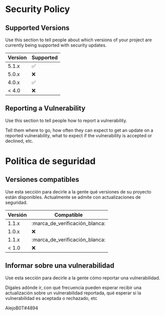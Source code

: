 # Security Policy

## Supported Versions

Use this section to tell people about which versions of your project are
currently being supported with security updates.

| Version | Supported          |
| ------- | ------------------ |
| 5.1.x   | :white_check_mark: |
| 5.0.x   | :x:                |
| 4.0.x   | :white_check_mark: |
| < 4.0   | :x:                |

## Reporting a Vulnerability

Use this section to tell people how to report a vulnerability.

Tell them where to go, how often they can expect to get an update on a
reported vulnerability, what to expect if the vulnerability is accepted or
declined, etc.

# Politica de seguridad

## Versiones compatibles

Use esta sección para decirle a la gente qué versiones de su proyecto están disponibles.
Actualmente se admite con actualizaciones de seguridad.

| Versión | Compatible |
| ------- | ------------------ |
| 1.1.x | :marca_de_verificación_blanca: |
| 1.0.x | :x: |
| 1.1.x | :marca_de_verificación_blanca: |
| < 1.0 | :x: |

## Informar sobre una vulnerabilidad

Use esta sección para decirle a la gente cómo reportar una vulnerabilidad.

Dígales adónde ir, con qué frecuencia pueden esperar recibir una actualización sobre un
vulnerabilidad reportada, qué esperar si la vulnerabilidad es aceptada o
rechazado, etc

AlejoB0T#4894
